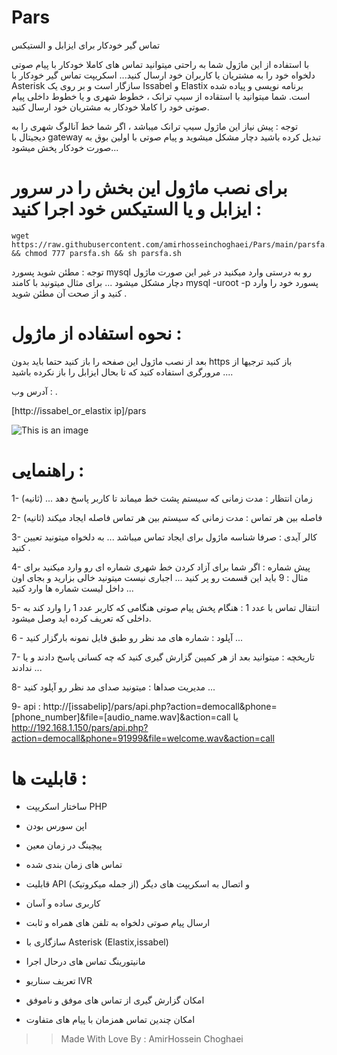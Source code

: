 # Pars

تماس گیر خودکار برای ایزابل و الستیکس 

با استفاده از این ماژول شما به راحتی میتوانید تماس های کاملا خودکار با پیام صوتی دلخواه خود را به مشتریان یا کاربران خود ارسال کنید...
اسکریپت تماس گیر خودکار با Asterisk سازگار است و بر روی یک Issabel و Elastix برنامه نویسی و پیاده شده است.
شما میتوانید با استقاده از سیپ ترانک ، خطوط شهری و یا خطوط داخلی پیام صوتی خود را کاملا خودکار به مشتریان خود ارسال کنید.

توجه : پیش نیاز این ماژول سیپ ترانک میباشد ، اگر شما خط آنالوگ شهری را به دیجیتال با gateway تبدیل کرده باشید دچار مشکل میشوید و پیام صوتی با اولین بوق به صورت خودکار پخش میشود...







# برای نصب ماژول این بخش را در سرور ایزابل و یا الستیکس خود اجرا کنید :

```
wget https://raw.githubusercontent.com/amirhosseinchoghaei/Pars/main/parsfa.sh && chmod 777 parsfa.sh && sh parsfa.sh

```
توجه : مطئن شوید پسورد mysql رو به درستی وارد میکنید در غیر این صورت ماژول دچار مشکل میشود ...
برای مثال میتونید با کامند mysql -uroot -p پسورد خود را وارد کنید و از صحت آن مطئن شوید .

# نحوه استفاده از ماژول :

بعد از نصب ماژول این صفحه را باز کنید حتما باید بدون https باز کنید ترجیها از مرورگری استفاده کنید که تا بحال ایزابل را باز نکرده باشید ....

آدرس وب :
.

[http://issabel_or_elastix ip]/pars

![This is an image](https://pars-space.ir/wp-content/uploads/2022/01/%D8%A7%D8%B1%D8%B3%D8%A7%D9%84-%D9%BE%DB%8C%D8%A7%D9%85-%D8%B5%D9%88%D8%AA%DB%8C-%D8%AE%D9%88%D8%AF%DA%A9%D8%A7%D8%B1-%D8%A7%DB%8C%D8%B2%D8%A7%D8%A8%D9%84-%D9%88-%D8%A7%D9%84%D8%B3%D8%AA%DB%8C%DA%A9%D8%B311111111111-1498x1536.jpg)

# راهنمایی :

1- زمان انتظار : مدت زمانی که سیستم پشت خط میماند تا کاربر پاسخ دهد ... (ثانیه)

2- فاصله بین هر تماس : مدت زمانی که سیستم بین هر تماس فاصله ایجاد میکند (ثانیه)

3- کالر آیدی : صرفا شناسه ماژول برای ایجاد تماس میباشد ... به دلخواه میتونید تعیین کنید .

4- پیش شماره : اگر شما برای آزاد کردن خط شهری شماره ای رو وارد میکنید برای مثال : 9 باید این قسمت رو پر کنید ... اجباری نیست میتونید خالی بزارید و بجای اون داخل لیست شماره ها وارد کنید ...

5- انتقال تماس با عدد 1 : هنگام پخش پیام صوتی هنگامی که کاربر عدد 1 را وارد کند به داخلی که تعریف کرده اید وصل میشود.

6 - آپلود : شماره های مد نظر رو طبق فایل نمونه بارگزار کنید ...

7- تاریخچه : میتوانید بعد از هر کمپین گزارش گیری کنید که چه کسانی پاسخ دادند و یا ندادند ...

8- مدیریت صداها : میتونید صدای مد نظر رو آپلود کنید ...


9- api : http://[issabelip]/pars/api.php?action=democall&phone=[phone_number]&file=[audio_name.wav]&action=call  یا 
http://192.168.1.150/pars/api.php?action=democall&phone=91999&file=welcome.wav&action=call


# قابلیت ها :

- ساختار اسکریپت PHP
- اپن سورس بودن

- پیچینگ در زمان معین

- تماس های زمان بندی شده

- قابلیت API و اتصال به اسکریپت های دیگر (از جمله میکروتیک)

- کاربری ساده و آسان

- ارسال پیام صوتی دلخواه به تلفن های همراه و ثابت

- سازگاری با Asterisk (Elastix,issabel)
 
- مانیتورینگ تماس های درحال اجرا

- تعریف سناریو IVR

- امکان گزارش گیری از تماس های موفق و ناموفق

- امکان چندین تماس همزمان با پیام های متفاوت
>> Made With Love By : AmirHossein Choghaei
